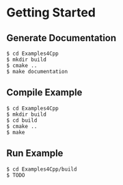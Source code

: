 # Getting Started

## Generate Documentation

    $ cd Examples4Cpp
    $ mkdir build
    $ cmake ..
    $ make documentation


## Compile Example

    $ cd Examples4Cpp
    $ mkdir build
    $ cd build
    $ cmake ..
    $ make


## Run Example

    $ cd Examples4Cpp/build
    $ TODO

